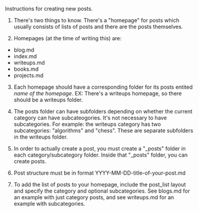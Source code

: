 Instructions for creating new posts.

1. There's two things to know. There's a "homepage" for posts which usually consists of lists of posts
and there are the posts themselves.

2. Homepages (at the time of writing this) are:
  - blog.md
  - index.md
  - writeups.md
  - books.md
  - projects.md

3. Each homepage should have a corresponding folder for its posts entited *name of the homepage*. EX: There's a writeups homepage, so there should be a writeups folder.

4. The posts folder can have subfolders depending on whether the current category can have subcateogories. It's not necessary to have subcategories. For example: the writeups category has two subcategories: "algorithms" and "chess". These are separate subfolders in the writeups folder.

5. In order to actually create a post, you must create a "_posts" folder in each category/subcategory folder. Inside that "_posts" folder, you can create posts.

6. Post structure must be in format YYYY-MM-DD-title-of-your-post.md

7. To add the list of posts to your homepage, include the post_list layout and specify the category and optional subcategories. See blogs.md for an example with just category posts, and see writeups.md for an example with subcategories.